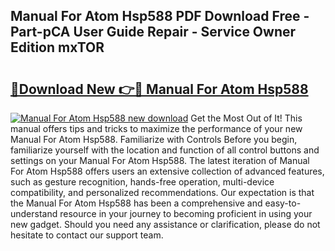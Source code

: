 ## Manual For Atom Hsp588 PDF Download Free - Part-pCA User Guide Repair - Service Owner Edition mxTOR

# <h2><a href="http://bc80604.oget.top/?id=Manual+For+Atom+Hsp588">🔗Download New 👉🔴 Manual For Atom Hsp588</a></h2>

[![Manual For Atom Hsp588 new download](https://i.imgur.com/5g1atiW.png)](http://bc80604.oget.top/?id=Manual+For+Atom+Hsp588)
Get the Most Out of It! This manual offers tips and tricks to maximize the performance of your new Manual For Atom Hsp588. Familiarize with Controls Before you begin, familiarize yourself with the location and function of all control buttons and settings on your Manual For Atom Hsp588. The latest iteration of Manual For Atom Hsp588 offers users an extensive collection of advanced features, such as gesture recognition, hands-free operation, multi-device compatibility, and personalized recommendations. Our expectation is that the Manual For Atom Hsp588 has been a comprehensive and easy-to-understand resource in your journey to becoming proficient in using your new gadget. Should you need any assistance or clarification, please do not hesitate to contact our support team.
